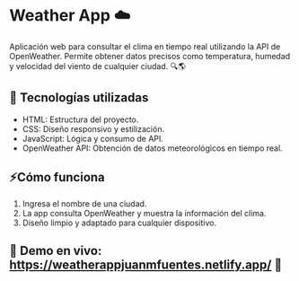 # Weather App ☁️
Aplicación web para consultar el clima en tiempo real utilizando la API de OpenWeather. Permite obtener datos precisos como temperatura, humedad y velocidad del viento de cualquier ciudad. 🔍🌎

## 🚀 Tecnologías utilizadas
* HTML: Estructura del proyecto.
* CSS: Diseño responsivo y estilización.
* JavaScript: Lógica y consumo de API.
* OpenWeather API: Obtención de datos meteorológicos en tiempo real.

## ⚡Cómo funciona
1. Ingresa el nombre de una ciudad.
2. La app consulta OpenWeather y muestra la información del clima.
3. Diseño limpio y adaptado para cualquier dispositivo.

## 📌 Demo en vivo: https://weatherappjuanmfuentes.netlify.app/ 🔗
